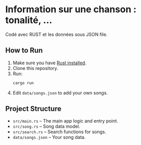 # Information sur une chanson : tonalité, ...

Codé avec RUST et les données sous JSON file.

## How to Run

1. Make sure you have [Rust installed](https://www.rust-lang.org/tools/install).
2. Clone this repository.
3. Run:
   ```sh
   cargo run
   ```
4. Edit `data/songs.json` to add your own songs.

## Project Structure
- `src/main.rs` – The main app logic and entry point.
- `src/song.rs` – Song data model.
- `src/search.rs` – Search functions for songs.
- `data/songs.json` – Your song data.

